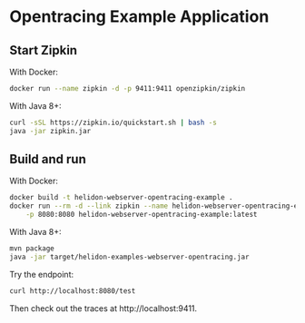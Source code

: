 # Opentracing Example Application

## Start Zipkin

With Docker:
```bash
docker run --name zipkin -d -p 9411:9411 openzipkin/zipkin
```

With Java 8+:
```bash
curl -sSL https://zipkin.io/quickstart.sh | bash -s
java -jar zipkin.jar
```

## Build and run

With Docker:
```bash
docker build -t helidon-webserver-opentracing-example .
docker run --rm -d --link zipkin --name helidon-webserver-opentracing-example \
    -p 8080:8080 helidon-webserver-opentracing-example:latest
```

With Java 8+:
```bash
mvn package
java -jar target/helidon-examples-webserver-opentracing.jar
```

Try the endpoint:
```bash
curl http://localhost:8080/test
```

Then check out the traces at http://localhost:9411.
